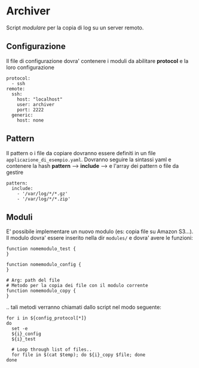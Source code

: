# Archiver

Script *modulare* per la copia di log su un server remoto.

## Configurazione

Il file di configurazione dovra' contenere i moduli da abilitare **protocol** e la loro configurazione

```
protocol:
  - ssh
remote:
  ssh:
    host: "localhost"
    user: archiver
    port: 2222
  generic:
    host: none
```

## Pattern

Il pattern o i file da copiare dovranno essere definiti in un file ```applicazione_di_esempio.yaml```. Dovranno seguire la sintassi yaml e contenere la hash **pattern** --> **include** --> e l'array dei pattern o file da gestire

```
pattern:
  include:
    - '/var/log/*/*.gz'
    - '/var/log/*/*.zip'
```

## Moduli

E' possibile implementare un nuovo modulo (es: copia file su Amazon S3...). Il modulo dovra' essere inserito nella dir ```modules/``` e dovra' avere le funzioni:


```
function nomemodulo_test {
}
```


```
function nomemodulo_config {
}
```


```
# Arg: path del file 
# Metodo per la copia dei file con il modulo corrente
function nomemodulo_copy {
}
```

.. tali metodi verranno chiamati dallo script nel modo seguente:

```
for i in ${config_protocol[*]}
do
  set -e
  ${i}_config 
  ${i}_test

  # Loop through list of files..
  for file in $(cat $temp); do ${i}_copy $file; done
done
```
